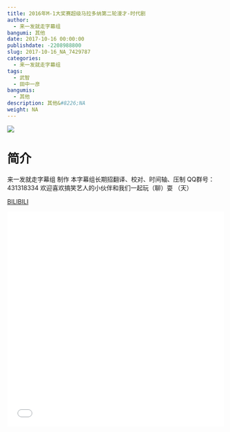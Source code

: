 ```yaml
---
title: 2016年M-1大奖赛超级马拉多纳第二轮漫才-时代剧
author: 
  - 来一发就走字幕组
bangumi: 其他
date: 2017-10-16 00:00:00
publishdate: -2208988800
slug: 2017-10-16_NA_7429787
categories: 
  - 来一发就走字幕组
tags: 
  - 武智
  - 田中一彦
bangumis: 
  - 其他
description: 其他&#8226;NA
weight: NA
---
```


![](https://i.imgur.com/YnEeKi8.jpg)

# 简介  
来一发就走字幕组 制作 本字幕组长期招翻译、校对、时间轴、压制   QQ群号：431318334 欢迎喜欢搞笑艺人的小伙伴和我们一起玩（聊）耍 （天）


  [BILIBILI](https://www.bilibili.com/video/av7429787/)


<div class="vcontainer">  <iframe class='video' src="//www.bilibili.com/html/html5player.html?cid=12149896&aid=7429787" width="100%" height="500" frameborder="0" allowfullscreen="allowfullscreen"></iframe></div>
